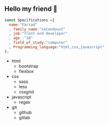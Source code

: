 ## Hello my friend 👋

  ```javascript
  const Specifications ={
    name:"Farzad"
    , family_name:"vatandoust"
    , job:"front-end developer"
    , age :"18"
    , field_of_study:"computer"
    , Programming_language:"html,css,javascript"
  };
  ```


<ul>
    <li>
        html
        <ul>
            <li>
                bootstrap
            </li>
            <li>
                flexbox
            </li>
        </ul>
    </li>
    <li>
        css
        <ul>
            <li>
                sass
            </li>
            <li>
                less
            </li>
            <li>
                cssgrid
            </li>
        </ul>
    </li>
    <li>
        javascript
        <ul>
            <li>
                regex
            </li>
        </ul>
    </li>
    <li>
        git
        <ul>
            <li>
                github
            </li>
            <li>
                gitlab
            </li>
        </ul>
    </li>
</ul>
